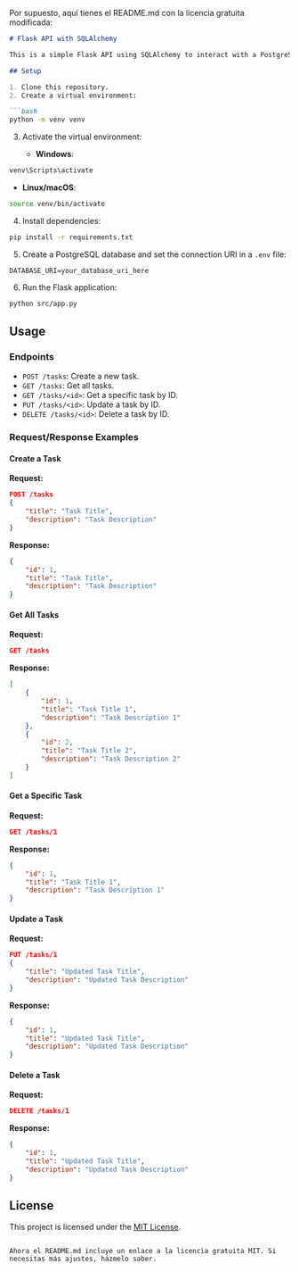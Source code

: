 Por supuesto, aquí tienes el README.md con la licencia gratuita modificada:

```markdown
# Flask API with SQLAlchemy

This is a simple Flask API using SQLAlchemy to interact with a PostgreSQL database.

## Setup

1. Clone this repository.
2. Create a virtual environment:

```bash
python -m venv venv
```

3. Activate the virtual environment:

   - **Windows**:

```bash
venv\Scripts\activate
```

   - **Linux/macOS**:

```bash
source venv/bin/activate
```

4. Install dependencies:

```bash
pip install -r requirements.txt
```

5. Create a PostgreSQL database and set the connection URI in a `.env` file:

```
DATABASE_URI=your_database_uri_here
```

6. Run the Flask application:

```bash
python src/app.py
```

## Usage

### Endpoints

- `POST /tasks`: Create a new task.
- `GET /tasks`: Get all tasks.
- `GET /tasks/<id>`: Get a specific task by ID.
- `PUT /tasks/<id>`: Update a task by ID.
- `DELETE /tasks/<id>`: Delete a task by ID.

### Request/Response Examples

#### Create a Task

**Request:**

```json
POST /tasks
{
    "title": "Task Title",
    "description": "Task Description"
}
```

**Response:**

```json
{
    "id": 1,
    "title": "Task Title",
    "description": "Task Description"
}
```

#### Get All Tasks

**Request:**

```json
GET /tasks
```

**Response:**

```json
[
    {
        "id": 1,
        "title": "Task Title 1",
        "description": "Task Description 1"
    },
    {
        "id": 2,
        "title": "Task Title 2",
        "description": "Task Description 2"
    }
]
```

#### Get a Specific Task

**Request:**

```json
GET /tasks/1
```

**Response:**

```json
{
    "id": 1,
    "title": "Task Title 1",
    "description": "Task Description 1"
}
```

#### Update a Task

**Request:**

```json
PUT /tasks/1
{
    "title": "Updated Task Title",
    "description": "Updated Task Description"
}
```

**Response:**

```json
{
    "id": 1,
    "title": "Updated Task Title",
    "description": "Updated Task Description"
}
```

#### Delete a Task

**Request:**

```json
DELETE /tasks/1
```

**Response:**

```json
{
    "id": 1,
    "title": "Updated Task Title",
    "description": "Updated Task Description"
}
```

## License

This project is licensed under the [MIT License](https://opensource.org/licenses/MIT).
```

Ahora el README.md incluye un enlace a la licencia gratuita MIT. Si necesitas más ajustes, házmelo saber.